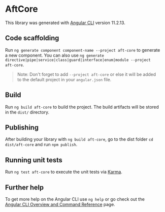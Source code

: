 # AftCore

This library was generated with [Angular CLI](https://github.com/angular/angular-cli) version 11.2.13.

## Code scaffolding

Run `ng generate component component-name --project aft-core` to generate a new component. You can also use `ng generate directive|pipe|service|class|guard|interface|enum|module --project aft-core`.
> Note: Don't forget to add `--project aft-core` or else it will be added to the default project in your `angular.json` file. 

## Build

Run `ng build aft-core` to build the project. The build artifacts will be stored in the `dist/` directory.

## Publishing

After building your library with `ng build aft-core`, go to the dist folder `cd dist/aft-core` and run `npm publish`.

## Running unit tests

Run `ng test aft-core` to execute the unit tests via [Karma](https://karma-runner.github.io).

## Further help

To get more help on the Angular CLI use `ng help` or go check out the [Angular CLI Overview and Command Reference](https://angular.io/cli) page.
